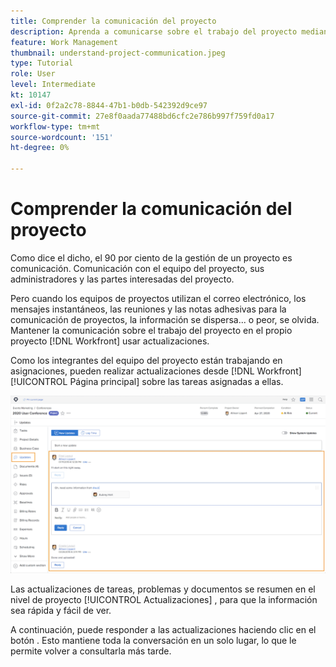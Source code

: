```yaml
---
title: Comprender la comunicación del proyecto
description: Aprenda a comunicarse sobre el trabajo del proyecto mediante actualizaciones de proyectos, tareas, problemas o documentos. A continuación, revise las actualizaciones existentes en [!DNL  Workfront].
feature: Work Management
thumbnail: understand-project-communication.jpeg
type: Tutorial
role: User
level: Intermediate
kt: 10147
exl-id: 0f2a2c78-8844-47b1-b0db-542392d9ce97
source-git-commit: 27e8f0aada77488bd6cfc2e786b997f759fd0a17
workflow-type: tm+mt
source-wordcount: '151'
ht-degree: 0%

---
```


# Comprender la comunicación del proyecto

Como dice el dicho, el 90 por ciento de la gestión de un proyecto es comunicación. Comunicación con el equipo del proyecto, sus administradores y las partes interesadas del proyecto.

Pero cuando los equipos de proyectos utilizan el correo electrónico, los mensajes instantáneos, las reuniones y las notas adhesivas para la comunicación de proyectos, la información se dispersa... o peor, se olvida. Mantener la comunicación sobre el trabajo del proyecto en el propio proyecto [!DNL Workfront] usar actualizaciones.

Como los integrantes del equipo del proyecto están trabajando en asignaciones, pueden realizar actualizaciones desde [!DNL Workfront] [!UICONTROL Página principal] sobre las tareas asignadas a ellas.

![Sección Actualizaciones de un proyecto](assets/planner-fund-project-communication.png)

Las actualizaciones de tareas, problemas y documentos se resumen en el nivel de proyecto [!UICONTROL Actualizaciones] , para que la información sea rápida y fácil de ver.

A continuación, puede responder a las actualizaciones haciendo clic en el botón . Esto mantiene toda la conversación en un solo lugar, lo que le permite volver a consultarla más tarde.

<!---
learn more urls
Communicate about work in Home
Subscribe to items in Workfront
Update work
--->
